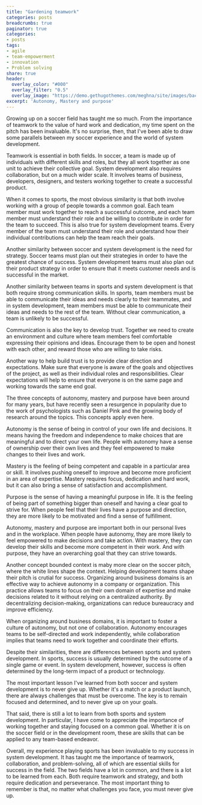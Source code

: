 ```yaml
---
title: "Gardening teamwork"
categories: posts
breadcrumbs: true
paginator: true
categories: 
- posts
tags:
- agile
- team-empowerment
- innovation
- Problem solving
share: true
header:
  overlay_color: "#000"
  overlay_filter: "0.5"
  overlay_image: "https://demo.gethugothemes.com/meghna/site/images/backgrounds/hero-area.jpg"
excerpt: 'Autonomy, Mastery and purpose'
---
```

Growing up on a soccer field has taught me so much. From the importance of teamwork to the value of hard work and dedication, my time spent on the pitch has been invaluable. It's no surprise, then, that I've been able to draw some parallels between my soccer experience and the world of system development.

Teamwork is essential in both fields. In soccer, a team is made up of individuals with different skills and roles, but they all work together as one unit to achieve their collective goal. System development also requires collaboration, but on a much wider scale. It involves teams of business, developers, designers, and testers working together to create a successful product.

When it comes to sports, the most obvious similarity is that both involve working with a group of people towards a common goal. Each team member must work together to reach a successful outcome, and each team member must understand their role and be willing to contribute in order for the team to succeed. This is also true for system development teams. Every member of the team must understand their role and understand how their individual contributions can help the team reach their goals.

Another similarity between soccer and system development is the need for strategy. Soccer teams must plan out their strategies in order to have the greatest chance of success. System development teams must also plan out their product strategy in order to ensure that it meets customer needs and is successful in the market.

Another similarity between teams in sports and system development is that both require strong communication skills. In sports, team members must be able to communicate their ideas and needs clearly to their teammates, and in system development, team members must be able to communicate their ideas and needs to the rest of the team. Without clear communication, a team is unlikely to be successful.

Communication is also the key to develop trust. Together we need to create an environment and culture where team members feel comfortable expressing their opinions and ideas. Encourage them to be open and honest with each other, and reward those who are willing to take risks.

Another way to help build trust is to provide clear direction and expectations. Make sure that everyone is aware of the goals and objectives of the project, as well as their individual roles and responsibilities. Clear expectations will help to ensure that everyone is on the same page and working towards the same end goal.

The three concepts of autonomy, mastery and purpose have been around for many years, but have recently seen a resurgence in popularity due to the work of psychologists such as Daniel Pink and the growing body of research around the topics. This concepts apply even here. 

Autonomy is the sense of being in control of your own life and decisions. It means having the freedom and independence to make choices that are meaningful and to direct your own life. People with autonomy have a sense of ownership over their own lives and they feel empowered to make changes to their lives and work.

Mastery is the feeling of being competent and capable in a particular area or skill. It involves pushing oneself to improve and become more proficient in an area of expertise. Mastery requires focus, dedication and hard work, but it can also bring a sense of satisfaction and accomplishment. 

Purpose is the sense of having a meaningful purpose in life. It is the feeling of being part of something bigger than oneself and having a clear goal to strive for. When people feel that their lives have a purpose and direction, they are more likely to be motivated and find a sense of fulfillment. 

Autonomy, mastery and purpose are important both in our personal lives and in the workplace. When people have autonomy, they are more likely to feel empowered to make decisions and take action. With mastery, they can develop their skills and become more competent in their work. And with purpose, they have an overarching goal that they can strive towards. 

Another concept bounded context is maby more clear on the soccer pitch, where the white lines shape the context. Helping development teams shape their pitch is crutial for success. Organizing around business domains is an effective way to achieve autonomy in a company or organization. This practice allows teams to focus on their own domain of expertise and make decisions related to it without relying on a centralized authority. By decentralizing decision-making, organizations can reduce bureaucracy and improve efficiency.

When organizing around business domains, it is important to foster a culture of autonomy, but not one of collaboration. Autonomy encourages teams to be self-directed and work independently, while collaboration implies that teams need to work together and coordinate their efforts.

Despite their similarities, there are differences between sports and system development. In sports, success is usually determined by the outcome of a single game or event. In system development, however, success is often determined by the long-term impact of a product or technology.

The most important lesson I've learned from both soccer and system development is to never give up. Whether it's a match or a product launch, there are always challenges that must be overcome. The key is to remain focused and determined, and to never give up on your goals.

That said, there is still a lot to learn from both sports and system development. In particular, I have come to appreciate the importance of working together and staying focused on a common goal. Whether it is on the soccer field or in the development room, these are skills that can be applied to any team-based endeavor.

Overall, my experience playing sports has been invaluable to my success in system development. It has taught me the importance of teamwork, collaboration, and problem-solving, all of which are essential skills for success in the field. The two fields have a lot in common, and there is a lot to be learned from each. Both require teamwork and strategy, and both require dedication and perseverance. The most important thing to remember is that, no matter what challenges you face, you must never give up.
